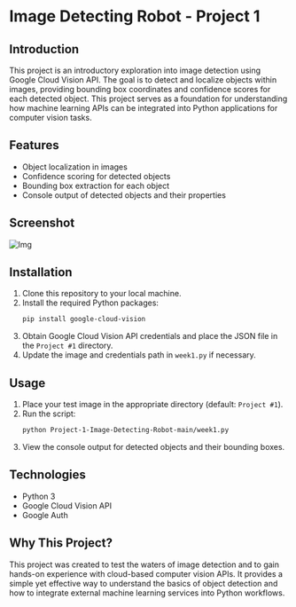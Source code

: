 # Image Detecting Robot - Project 1

## Introduction
This project is an introductory exploration into image detection using Google Cloud Vision API. The goal is to detect and localize objects within images, providing bounding box coordinates and confidence scores for each detected object. This project serves as a foundation for understanding how machine learning APIs can be integrated into Python applications for computer vision tasks.

## Features
- Object localization in images
- Confidence scoring for detected objects
- Bounding box extraction for each object
- Console output of detected objects and their properties

## Screenshot
![Img](Project%20%231/sample_output.png)

## Installation
1. Clone this repository to your local machine.
2. Install the required Python packages:
   ```bash
   pip install google-cloud-vision
   ```
3. Obtain Google Cloud Vision API credentials and place the JSON file in the `Project #1` directory.
4. Update the image and credentials path in `week1.py` if necessary.

## Usage
1. Place your test image in the appropriate directory (default: `Project #1`).
2. Run the script:
   ```bash
   python Project-1-Image-Detecting-Robot-main/week1.py
   ```
3. View the console output for detected objects and their bounding boxes.

## Technologies
- Python 3
- Google Cloud Vision API
- Google Auth

## Why This Project?
This project was created to test the waters of image detection and to gain hands-on experience with cloud-based computer vision APIs. It provides a simple yet effective way to understand the basics of object detection and how to integrate external machine learning services into Python workflows.
